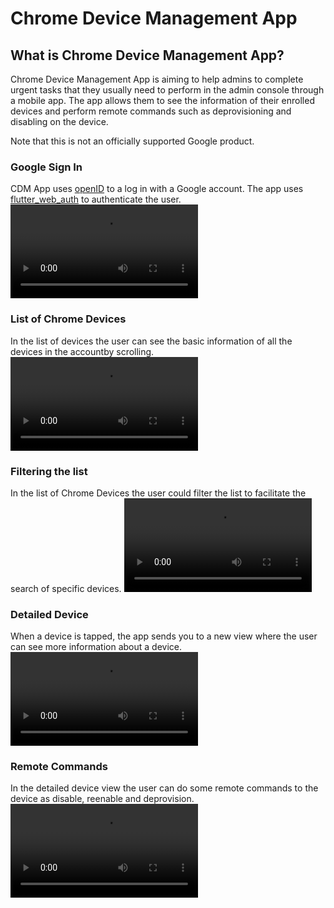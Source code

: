 # Chrome Device Management App

## What is Chrome Device Management App?
Chrome Device Management App is aiming to help admins to complete urgent tasks that they usually need to perform in the admin console through a mobile app. The app allows them to see the information of their enrolled devices and perform remote commands such as deprovisioning and disabling on the device. 

Note that this is not an officially supported Google product.

### Google Sign In
CDM App uses [openID](https://developers.google.com/identity/protocols/oauth2/openid-connect) to a log in with a Google account. The app uses [flutter_web_auth](https://pub.dev/packages/flutter_web_auth) to authenticate the user. 
![](images/sign_in_demo.mp4)

### List of Chrome Devices
In the list of devices the user can see the basic information of all the devices in the accountby scrolling.
![](images/list_demo.mp4)

### Filtering the list
In the list of Chrome Devices the user could filter the list to facilitate the search of specific devices.
![](images/filter_demo.mp4)

### Detailed Device
When a device is tapped, the app sends you to a new view where the user can see more information about a device.
![](images/detailed_demo.mp4)

### Remote Commands
In the detailed device view the user can do some remote commands to the device as disable, reenable and deprovision.
![](images/remote_commands_demo.mp4)
